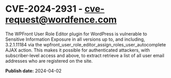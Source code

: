 # CVE-2024-2931 - cve-request@wordfence.com

The WPFront User Role Editor plugin for WordPress is vulnerable to Sensitive Information Exposure in all versions up to, and including, 3.2.1.11184 via the wpfront_user_role_editor_assign_roles_user_autocomplete AJAX action. This makes it possible for authenticated attackers, with subscriber-level access and above, to extract retrieve a list of all user email addresses who are registered on the site.

**Publish date:** 2024-04-02
